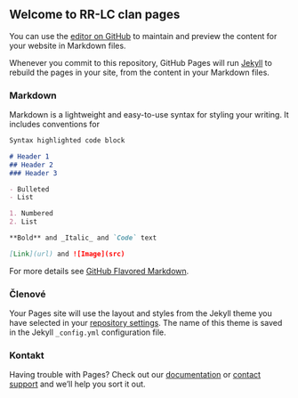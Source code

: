 ## Welcome to RR-LC clan pages

You can use the [editor on GitHub](https://github.com/DanielKuty/RR-LC/edit/master/index.md) to maintain and preview the content for your website in Markdown files.

Whenever you commit to this repository, GitHub Pages will run [Jekyll](https://jekyllrb.com/) to rebuild the pages in your site, from the content in your Markdown files.

### Markdown

Markdown is a lightweight and easy-to-use syntax for styling your writing. It includes conventions for

```markdown
Syntax highlighted code block

# Header 1
## Header 2
### Header 3

- Bulleted
- List

1. Numbered
2. List

**Bold** and _Italic_ and `Code` text

[Link](url) and ![Image](src)
```

For more details see [GitHub Flavored Markdown](https://guides.github.com/features/mastering-markdown/).

### Členové

Your Pages site will use the layout and styles from the Jekyll theme you have selected in your [repository settings](https://github.com/DanielKuty/RR-LC/settings). The name of this theme is saved in the Jekyll `_config.yml` configuration file.

### Kontakt

Having trouble with Pages? Check out our [documentation](https://help.github.com/categories/github-pages-basics/) or [contact support](https://github.com/contact) and we’ll help you sort it out.
